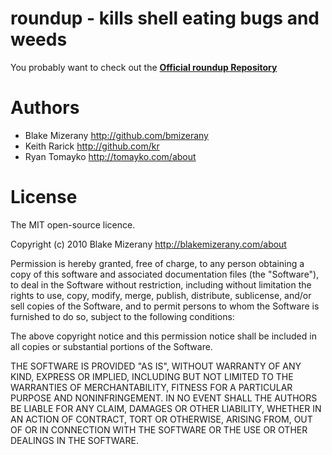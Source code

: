 # roundup - kills shell eating bugs and weeds
You probably want to check out the **[Official roundup Repository](http://github.com/bmizerany/roundup)**

# Authors

- Blake Mizerany         <http://github.com/bmizerany>
- Keith Rarick           <http://github.com/kr>
- Ryan Tomayko           <http://tomayko.com/about>

# License

The MIT open-source licence.

Copyright (c) 2010 Blake Mizerany <http://blakemizerany.com/about>

Permission is hereby granted, free of charge, to any person obtaining a copy
of this software and associated documentation files (the "Software"), to
deal in the Software without restriction, including without limitation the
rights to use, copy, modify, merge, publish, distribute, sublicense, and/or
sell copies of the Software, and to permit persons to whom the Software is
furnished to do so, subject to the following conditions:

The above copyright notice and this permission notice shall be included in
all copies or substantial portions of the Software.

THE SOFTWARE IS PROVIDED "AS IS", WITHOUT WARRANTY OF ANY KIND, EXPRESS OR
IMPLIED, INCLUDING BUT NOT LIMITED TO THE WARRANTIES OF MERCHANTABILITY,
FITNESS FOR A PARTICULAR PURPOSE AND NONINFRINGEMENT. IN NO EVENT SHALL
THE AUTHORS BE LIABLE FOR ANY CLAIM, DAMAGES OR OTHER LIABILITY, WHETHER 
IN AN ACTION OF CONTRACT, TORT OR OTHERWISE, ARISING FROM, OUT OF OR IN
CONNECTION WITH THE SOFTWARE OR THE USE OR OTHER DEALINGS IN THE SOFTWARE.
